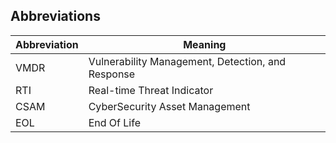 ## Abbreviations

| Abbreviation | Meaning                                           |
| ------------ | ------------------------------------------------- |
| VMDR         | Vulnerability Management, Detection, and Response |
| RTI          | Real-time Threat Indicator                        |
| CSAM         | CyberSecurity Asset Management                    |
| EOL          | End Of Life                                       |
